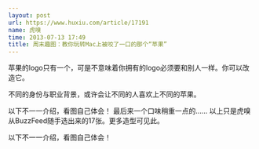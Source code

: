 ```yaml
---
layout: post
url: https://www.huxiu.com/article/17191
name: 虎嗅
time: 2013-07-13 17:49
title: 周末趣图：教你玩转Mac上被咬了一口的那个“苹果”
---
```

苹果的logo只有一个，可是不意味着你拥有的logo必须要和别人一样。你可以改造它。

不同的身份与职业背景，或许会让不同的人喜欢上不同的苹果。

以下不一一介绍，看图自己体会！ 最后来一个口味稍重一点的…… 以上只是虎嗅从BuzzFeed随手选出来的17张。更多造型可见此。

以下不一一介绍，看图自己体会！

